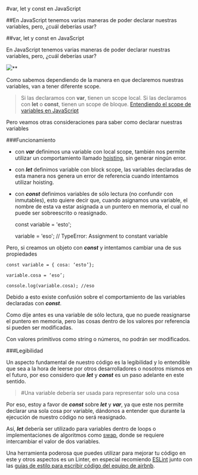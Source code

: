 
#var, let y const en JavaScript

##En JavaScript tenemos varias maneras de poder declarar nuestras variables, pero, ¿cuál deberías usar?

##var, let y const en JavaScript

En JavaScript tenemos varias maneras de poder declarar nuestras variables, pero, ¿cuál deberías usar?

![](https://medium2.global.ssl.fastly.net/max/2048/1*_iEpUDh2frt7Z3femLEeow.png)**

Como sabemos dependiendo de la manera en que declaremos nuestras variables, van a tener diferente scope.
> Si las declaramos con **var**, tienen un scope local.
> Si las declaramos con **let** o **const**, tienen un scope de bloque.
> [Entendiendo el scope de variables en JavaScript](https://medium.com/@yeion7/entendiendo-scopes-de-variables-en-javascript-661ea382c8bc)

Pero veamos otras consideraciones para saber como declarar nuestras variables

###Funcionamiento

* con ***var*** definimos una variable con local scope, también nos permite utilizar un comportamiento llamado [hoisting](https://developer.mozilla.org/en-US/docs/Glossary/Hoisting), sin generar ningún error.

* con ***let*** definimos variable con block scope, las variables declaradas de esta manera nos genera un error de referencia cuando intentamos utilizar hoisting.

* con ***const*** definimos variables de sólo lectura (no confundir con inmutables), esto quiere decir que, cuando asignamos una variable, el nombre de esta va estar asignada a un puntero en memoria, el cual no puede ser sobreescrito o reasignado.

    const variable = 'esto';

    variable = 'eso'; // TypeError: Assignment to constant variable

Pero, si creamos un objeto con ***const*** y intentamos cambiar una de sus propiedades

    const variable = { cosa: ‘esto’};

    variable.cosa = ‘eso’;

    console.log(variable.cosa); //eso

Debido a esto existe confusión sobre el comportamiento de las variables declaradas con ***const***.

Como dije antes es una variable de sólo lectura, que no puede reasignarse el puntero en memoria, pero las cosas dentro de los valores por referencia si pueden ser modificadas.

Con valores primitivos como string o números, no podrán ser modificados.

###Legibilidad

Un aspecto fundamental de nuestro código es la legibilidad y lo entendible que sea a la hora de leerse por otros desarrolladores o nosotros mismos en el futuro, por eso considero que ***let*** y ***const*** es un paso adelante en este sentido.
> #Una variable debería ser usada para representar solo una cosa

Por eso, estoy a favor de ***const*** sobre ***let*** y ***var***, ya que este nos permite declarar una sola cosa por variable, dándonos a entender que durante la ejecución de nuestro código no será reasignado.

Así, ***let*** debería ser utilizado para variables dentro de loops o implementaciones de algoritmos como [swap](https://en.wikipedia.org/wiki/Swap_(computer_science)), donde se requiere intercambiar el valor de dos variables.

Una herramienta poderosa que puedes utilizar para mejorar tu código en este y otros aspectos es un Linter, en especial recomiendo [ESLint](http://eslint.org/) junto con las [guías de estilo para escribir código del equipo de airbnb](https://www.npmjs.com/package/eslint-config-airbnb).
